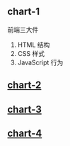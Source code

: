 ## chart-1

前端三大件

1. HTML 结构
2. CSS 样式
3. JavaScript 行为

## [chart-2](./chart-2/STUDY_NOTES.md)

## [chart-3](./chart-3/STUDY_NOTES.md)


## [chart-4](./chart-4/STUDY_NOTES.md)

